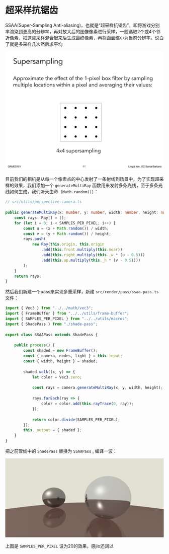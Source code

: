 # 超采样抗锯齿

SSAA(Super-Sampling Anti-aliasing)，也就是“超采样抗锯齿”，即将游戏分别率渲染到更高的分辨率，再对放大后的图像像素进行采样，一般选取2个或4个邻近像素，把这些采样混合起来后生成最终像素，再将画面缩小为当前分辨率。说白了就是多采样几次然后求平均

![SSAA](./images/09/SSAA.png)

目前我们的相机是从每一个像素点的中心发射了一条射线到场景中，为了实现超采样的效果，我们添加一个 `generateMultiRay` 函数用来发射多条光线，至于多条光线如何生成，我们听天由命（`Math.random()`）：

```typescript
// src/utils/perspective-camera.ts

public generateMultiRay(x: number, y: number, width: number, height: number) {
    const rays: Ray[] = [];
    for (let i = 0; i < SAMPLES_PER_PIXEL; i++) {
        const u = (x + Math.random()) / width;
        const v = (y + Math.random()) / height;
        rays.push(
            new Ray(this.origin, this.origin
                .add(this.front.multiply(this.near))
                .add(this.right.multiply(this._w * (u - 0.5)))
                .add(this.up.multiply(this._h * (v - 0.5))))
        );
    }
    return rays;
}
```

然后我们新建一个pass来实现多重采样，新建 `src/render/pass/ssaa-pass.ts` 文件：

```typescript
import { Vec3 } from "../../math/vec3";
import { FrameBuffer } from "../../utils/frame-buffer";
import { SAMPLES_PER_PIXEL } from "../../utils/macros";
import { ShadePass } from "./shade-pass";

export class SSAAPass extends ShadePass {

    public process() {
        const shaded = new FrameBuffer();
        const { camera, nodes, light } = this.input;
        const { width, height } = shaded;

        shaded.walk((x, y) => {
            let color = Vec3.zero;

            const rays = camera.generateMultiRay(x, y, width, height);

            rays.forEach(ray => {
                color = color.add(this.rayTrace(0, ray));
            });

            return color.divide(SAMPLES_PER_PIXEL);
        });
        this._output = { shaded };
    }
}
```

把之前管线中的 `ShadePass` 替换为 `SSAAPass` , 编译一波：

![抗锯齿效果](./images/09/抗锯齿效果.png)

上图是 `SAMPLES_PER_PIXEL` 设为20的效果，感jio还阔以